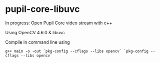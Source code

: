 # pupil-core-libuvc
In progress: Open Pupil Core video stream with c++

Using OpenCV 4.6.0 & libuvc

Compile in command line using 
```
g++ main -o -out `pkg-config --cflags --libs opencv` `pkg-config --cflags --libs opencv` 
```
